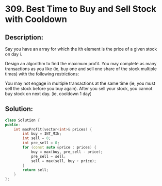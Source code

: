 # 309. Best Time to Buy and Sell Stock with Cooldown

## Description:

Say you have an array for which the ith element is the price of a given stock on day i.

Design an algorithm to find the maximum profit. You may complete as many transactions as you like (ie, buy one and sell one share of the stock multiple times) with the following restrictions:

You may not engage in multiple transactions at the same time (ie, you must sell the stock before you buy again).
After you sell your stock, you cannot buy stock on next day. (ie, cooldown 1 day)

## Solution:

```c++
class Solution {
public:
    int maxProfit(vector<int>& prices) {
        int buy = INT_MIN;
        int sell = 0;
        int pre_sell = 0;
        for (const auto &price : prices) {
            buy = max(buy, pre_sell - price);
            pre_sell = sell;
            sell = max(sell, buy + price);
        }
        return sell;
    }
};
```

<!-- remark：

-  -->
